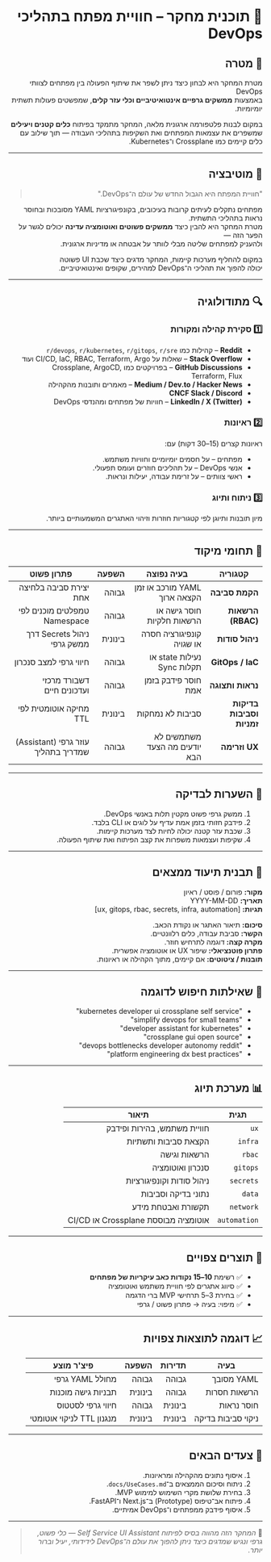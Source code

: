 <div dir="rtl">

# 🧠 תוכנית מחקר – חוויית מפתח בתהליכי DevOps

## 🎯 מטרה
מטרת המחקר היא לבחון כיצד ניתן לשפר את שיתוף הפעולה בין מפתחים לצוותי DevOps  
באמצעות **ממשקים גרפיים אינטואיטיביים וכלי עזר קלים**, שמפשטים פעולות תשתית יומיומיות.

במקום לבנות פלטפורמה ארגונית מלאה, המחקר מתמקד בפיתוח **כלים קטנים ויעילים**  
שמשפרים את עצמאות המפתחים ואת השקיפות בתהליכי העבודה — תוך שילוב עם כלים קיימים כמו Crossplane ו־Kubernetes.

---

## 🧩 מוטיבציה
> "חוויית המפתח היא הגבול החדש של עולם ה־DevOps."

מפתחים נתקלים לעיתים קרובות בעיכובים, בקונפיגורציות YAML מסובכות ובחוסר נראות בתהליכי התשתית.  
מטרת המחקר היא להבין כיצד **ממשקים פשוטים ואוטומציה עדינה** יכולים לגשר על הפער הזה —  
ולהעניק למפתחים שליטה מבלי לוותר על אבטחה או מדיניות ארגונית.

במקום להחליף מערכות קיימות, המחקר מדגים כיצד שכבת UI פשוטה  
יכולה להפוך את תהליכי ה־DevOps למהירים, שקופים ואינטואיטיביים.

---

## 🔍 מתודולוגיה

### 1️⃣ סקירת קהילה ומקורות
- **Reddit** – קהילות כמו `r/devops`, `r/kubernetes`, `r/gitops`, `r/sre`
- **Stack Overflow** – שאלות על CI/CD, IaC, RBAC, Terraform, Argo ועוד
- **GitHub Discussions** – בפרויקטים כמו Crossplane, ArgoCD, Terraform, Flux
- **Medium / Dev.to / Hacker News** – מאמרים ותובנות מהקהילה
- **CNCF Slack / Discord**
- **LinkedIn / X (Twitter)** – חוויות של מפתחים ומהנדסי DevOps

### 2️⃣ ראיונות
ראיונות קצרים (15–30 דקות) עם:
- מפתחים – על חסמים יומיומיים וחוויות משתמש.  
- אנשי DevOps – על תהליכים חוזרים ועומס תפעולי.  
- ראשי צוותים – על זרימת עבודה, יעילות ונראות.

### 3️⃣ ניתוח ותיוג
מיון תובנות ותיוגן לפי קטגוריות חוזרות וזיהוי האתגרים המשמעותיים ביותר.

---

## 🧭 תחומי מיקוד

| קטגוריה | בעיה נפוצה | השפעה | פתרון פשוט |
|-----------|-------------|---------|--------------|
| **הקמת סביבה** | YAML מורכב או זמן הקצאה ארוך | גבוהה | יצירת סביבה בלחיצה אחת |
| **הרשאות (RBAC)** | חוסר גישה או הרשאות חלקיות | גבוהה | טמפלטים מוכנים לפי Namespace |
| **ניהול סודות** | קונפיגורציה חסרה או שגויה | בינונית | ניהול Secrets דרך ממשק גרפי |
| **GitOps / IaC** | נעילות state או תקלות Sync | גבוהה | חיווי גרפי למצב סנכרון |
| **נראות ותצוגה** | חוסר פידבק בזמן אמת | גבוהה | דשבורד מרכזי ועדכונים חיים |
| **בדיקות וסביבות זמניות** | סביבות לא נמחקות | בינונית | מחיקה אוטומטית לפי TTL |
| **UX וזרימה** | משתמשים לא יודעים מה הצעד הבא | גבוהה | עוזר גרפי (Assistant) שמדריך בתהליך |

---

## 🧪 השערות לבדיקה
1. ממשק גרפי פשוט מקטין תלות באנשי DevOps.  
2. פידבק חזותי בזמן אמת עדיף על לוגים או CLI בלבד.  
3. שכבת עזר קטנה יכולה לחיות לצד מערכות קיימות.  
4. שקיפות ועצמאות משפרות את קצב הפיתוח ואת שיתוף הפעולה.

---

## 🔬 תבנית תיעוד ממצאים

**מקור:** פורום / פוסט / ראיון  
**תאריך:** YYYY-MM-DD  
**תגיות:** [ux, gitops, rbac, secrets, infra, automation]

**סיכום:** תיאור האתגר או נקודת הכאב.  
**הקשר:** סביבת עבודה, כלים רלוונטיים.  
**מקרה קצה:** דוגמה לתרחיש חוזר.  
**פתרון פוטנציאלי:** שיפור UX או אוטומציה אפשרית.  
**תובנות / ציטוטים:** אם קיימים, מתוך הקהילה או ראיונות.

---

## 🔎 שאילתות חיפוש לדוגמה
- "kubernetes developer ui crossplane self service"  
- "simplify devops for small teams"  
- "developer assistant for kubernetes"  
- "crossplane gui open source"  
- "devops bottlenecks developer autonomy reddit"  
- "platform engineering dx best practices"

---

## 📊 מערכת תיוג

| תגית | תיאור |
|------|--------|
| `ux` | חוויית משתמש, בהירות ופידבק |
| `infra` | הקצאת סביבות ותשתיות |
| `rbac` | הרשאות וגישה |
| `gitops` | סנכרון ואוטומציה |
| `secrets` | ניהול סודות וקונפיגורציות |
| `data` | נתוני בדיקה וסביבות |
| `network` | תקשורת ואבטחת מידע |
| `automation` | אוטומציה מבוססת Crossplane או CI/CD |

---

## 🧱 תוצרים צפויים
- ✅ רשימת **10–15 נקודות כאב עיקריות של מפתחים**  
- ✅ סיווג אתגרים לפי חוויית משתמש ואוטומציה  
- ✅ בחירת 3–5 תרחישי MVP ברי הדגמה  
- ✅ מיפוי: בעיה → פתרון פשוט / גרפי

---

## 📈 דוגמה לתוצאות צפויות

| בעיה | תדירות | השפעה | פיצ'ר מוצע |
|--------|-----------|----------|-----------------|
| YAML מסובך | גבוהה | גבוהה | מחולל YAML גרפי |
| הרשאות חסרות | גבוהה | בינונית | תבניות גישה מוכנות |
| חוסר נראות | בינונית | גבוהה | חיווי גרפי לסטטוס |
| ניקוי סביבות בדיקה | בינונית | בינונית | מנגנון TTL לניקוי אוטומטי |

---

## 🧭 צעדים הבאים
1. איסוף נתונים מהקהילה ומראיונות.  
2. ניתוח וסיכום הממצאים ב־`docs/UseCases.md`.  
3. בחירת שלושת מקרי השימוש למימוש MVP.  
4. פיתוח אב־טיפוס (Prototype) ב־Next.js ו־FastAPI.  
5. איסוף פידבק ממפתחים ו־DevOps אמיתיים.

---

> 🧠 *המחקר הזה מהווה בסיס לפיתוח Self Service UI Assistant — כלי פשוט, גרפי ונגיש שמדגים כיצד ניתן להפוך את עולם ה־DevOps לידידותי, יעיל וברור יותר.*

<div>
